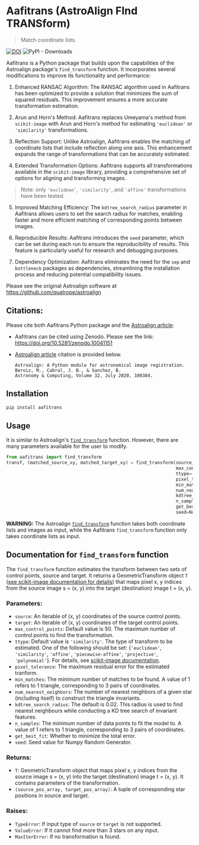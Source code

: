 # Aafitrans (AstroAlign FInd TRANSform)
> Match coordinate lists.

[![DOI](https://zenodo.org/badge/DOI/10.5281/zenodo.10041152.svg)](https://doi.org/10.5281/zenodo.10041152)
![PyPI - Downloads](https://img.shields.io/pypi/dm/aafitrans)

Aafitrans is a Python package that builds upon the capabilities of the Astroalign package's `find_transform` function. It incorporates several modifications to improve its functionality and performance:

1. Enhanced RANSAC Algorithm: The RANSAC algorithm used in Aafitrans has been optimized to provide a solution that minimizes the sum of squared residuals. This improvement ensures a more accurate transformation estimation.

2. Arun and Horn's Method: Aafitrans replaces Umeyama's method from `scikit-image` with Arun and Horn's method for estimating `'euclidean'` or `'similarity'` transformations. 

3. Reflection Support: Unlike Astroalign, Aafitrans enables the matching of coordinate lists that include reflection along one axis. This enhancement expands the range of transformations that can be accurately estimated.

4. Extended Transformation Options: Aafitrans supports all transformations available in the `scikit-image` library, providing a comprehensive set of options for aligning and transforming images.
> Note: only `'euclidean'`, `'similarity'`, and `'affine'` transformations have been tested.

5. Improved Matching Efficiency: The `kdtree_search_radius` parameter in Aafitrans allows users to set the search radius for matches, enabling faster and more efficient matching of corresponding points between images.

6. Reproducible Results: Aafitrans introduces the `seed` parameter, which can be set during each run to ensure the reproducibility of results. This feature is particularly useful for research and debugging purposes.

7. Dependency Optimization: Aafitrans eliminates the need for the `sep` and `bottleneck` packages as dependencies, streamlining the installation process and reducing potential compatibility issues.

Please see the original Astroalign software at https://github.com/quatrope/astroalign
  
## Citations:
Please cite both Aafitrans Python package and the [Astroalign article](https://doi.org/10.1016/j.ascom.2020.100384):

* Aafitrans can be cited using Zenodo. Please see the link: https://doi.org/10.5281/zenodo.10041151

* [Astroalign article](https://doi.org/10.1016/j.ascom.2020.100384) citation is provided below.
	```
	Astroalign: A Python module for astronomical image registration.
	Beroiz, M., Cabral, J. B., & Sanchez, B.
	Astronomy & Computing, Volume 32, July 2020, 100384.
	```


## Installation
```bash
pip install aafitrans
```

## Usage 
It is similar to Astroalign's [`find_transform`](https://astroalign.quatrope.org/en/latest/tutorial.html#finding-the-transformation) function. However, there are many parameters available for the user to modify. 
```python
from aafitrans import find_transform
transf, (matched_source_xy, matched_target_xy) = find_transform(source_xy, target_xy,
                                                                max_control_points=50,
                                                                ttype='similarity',
                                                                pixel_tolerance=2,
                                                                min_matches=4,
                                                                num_nearest_neighbors=8,
                                                                kdtree_search_radius=0.02,
                                                                n_samples=1,
                                                                get_best_fit=True,
                                                                seed=None)

```


**WARNING:** The Astroalign [`find_transform`](https://astroalign.quatrope.org/en/latest/tutorial.html#finding-the-transformation)  function takes both coordinate lists and images as input, while the Aafitrans `find_transform` function only takes coordinate lists as input.

## Documentation for `find_transform` function

The `find_transform` function estimates the transform between two sets of control points, source and target. It returns a GeometricTransform object `T` ([see scikit-image documentation for details](https://scikit-image.org/docs/stable/auto_examples/transform/plot_transform_types.html#sphx-glr-auto-examples-transform-plot-transform-types-py)) that maps pixel x, y indices from the source image s = (x, y) into the target (destination) image t = (x, y). 

### Parameters:
- `source`: An iterable of (x, y) coordinates of the source control points.
- `target`: An iterable of (x, y) coordinates of the target control points.
- `max_control_points`: Default value is 50. The maximum number of control points to find the transformation.
- `ttype`: Default value is `'similarity'`. The type of transform to be estimated. One of the following should be set: {`'euclidean'`, `'similarity'`, `'affine'`, `'piecewise-affine'`, `'projective'`, `'polynomial'`}. For details, see [scikit-image documentation](https://scikit-image.org/docs/stable/api/skimage.transform.html#skimage.transform.estimate_transform). 
- `pixel_tolerance`: The maximum residual error for the estimated tranform.            
- `min_matches`: The minimum number of matches to be found. A value of 1 refers to 1 triangle, corresponding to 3 pairs of coordinates. 
- `num_nearest_neighbors`: The number of nearest neighbors of a given star (including itself) to construct the triangle invariants.                      
- `kdtree_search_radius`: The default is 0.02. This radius is used to find nearest neighbours while conducting a KD tree search of invariant features. 
- `n_samples`: The minimum number of data points to fit the model to. A value of 1 refers to 1 triangle, corresponding to 3 pairs of coordinates. 
- `get_best_fit`: Whether to minimize the total error.                          
- `seed`: Seed value for Numpy Random Generator.

### Returns:
- `T`: GeometricTransform object that maps pixel x, y indices from the source image s = (x, y) into the target (destination) image t = (x, y). It contains parameters of the transformation.
- `(source_pos_array, target_pos_array)`: A tuple of corresponding star positions in source and target.

### Raises:
- `TypeError`: If input type of `source` or `target` is not supported.
- `ValueError`: If it cannot find more than 3 stars on any input.
- `MaxIterError`: If no transformation is found.
